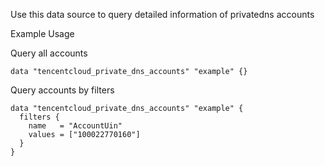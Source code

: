 Use this data source to query detailed information of privatedns accounts

Example Usage

Query all accounts

```hcl
data "tencentcloud_private_dns_accounts" "example" {}
```

Query accounts by filters

```hcl
data "tencentcloud_private_dns_accounts" "example" {
  filters {
    name   = "AccountUin"
    values = ["100022770160"]
  }
}
```